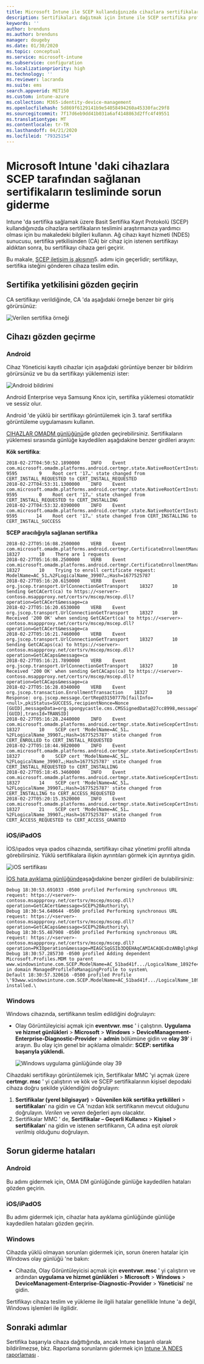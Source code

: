 ```yaml
---
title: Microsoft Intune ile SCEP kullandığınızda cihazlara sertifikaların teslimini giderme | Microsoft Docs
description: Sertifikaları dağıtmak için Intune ile SCEP sertifika profillerini kullanırken CA 'dan bir cihaza sertifika tesliminde sorun giderin.
keywords: ''
author: brenduns
ms.author: brenduns
manager: dougeby
ms.date: 01/30/2020
ms.topic: conceptual
ms.service: microsoft-intune
ms.subservice: configuration
ms.localizationpriority: high
ms.technology: ''
ms.reviewer: lacranda
ms.suite: ems
search.appverid: MET150
ms.custom: intune-azure
ms.collection: M365-identity-device-management
ms.openlocfilehash: 5d869f6129141b9e54058494260a45330fac29f8
ms.sourcegitcommit: 7f17d6eb9dd41b031a6af4148863d2ffc4f49551
ms.translationtype: MT
ms.contentlocale: tr-TR
ms.lasthandoff: 04/21/2020
ms.locfileid: "79325154"
---
```

# <a name="troubleshoot-the-delivery-of-certificates-provisioned-by-scep-to-devices-in-microsoft-intune"></a>Microsoft Intune 'daki cihazlara SCEP tarafından sağlanan sertifikaların tesliminde sorun giderme

Intune 'da sertifika sağlamak üzere Basit Sertifika Kayıt Protokolü (SCEP) kullandığınızda cihazlara sertifikaların teslimini araştırmanıza yardımcı olması için bu makaledeki bilgileri kullanın. Ağ cihazı kayıt hizmeti (NDES) sunucusu, sertifika yetkilisinden (CA) bir cihaz için istenen sertifikayı aldıktan sonra, bu sertifikayı cihaza geri geçirir.

Bu makale, [SCEP iletişim iş akışının](troubleshoot-scep-certificate-profiles.md)5. adımı için geçerlidir; sertifikayı, sertifika isteğini gönderen cihaza teslim edin.

## <a name="review-the-certification-authority"></a>Sertifika yetkilisini gözden geçirin

CA sertifikayı verildiğinde, CA 'da aşağıdaki örneğe benzer bir giriş görürsünüz:

![Verilen sertifika örneği](../protect/media/troubleshoot-scep-certificate-delivery/certificate-authority.png)

## <a name="review-the-device"></a>Cihazı gözden geçirme

### <a name="android"></a>Android

Cihaz Yöneticisi kayıtlı cihazlar için aşağıdaki görüntüye benzer bir bildirim görürsünüz ve bu da sertifikayı yüklemenizi ister:

![Android bildirimi](../protect/media/troubleshoot-scep-certificate-delivery/android-notification.png)

Android Enterprise veya Samsung Knox için, sertifika yüklemesi otomatiktir ve sessiz olur.

Android 'de yüklü bir sertifikayı görüntülemek için 3. taraf sertifika görüntüleme uygulamasını kullanın.

[CIHAZLAR OMADM günlüğünü](troubleshoot-scep-certificate-profiles.md#logs-for-android-devices)de gözden geçirebilirsiniz. Sertifikaların yüklemesi sırasında günlüğe kaydedilen aşağıdakine benzer girdileri arayın:

**Kök sertifika**:

```
2018-02-27T04:50:52.1890000    INFO    Event     com.microsoft.omadm.platforms.android.certmgr.state.NativeRootCertInstallStateMachine     9595        9    Root cert '17…' state changed from CERT_INSTALL_REQUESTED to CERT_INSTALL_REQUESTED
2018-02-27T04:53:31.1300000    INFO    Event     com.microsoft.omadm.platforms.android.certmgr.state.NativeRootCertInstallStateMachine     9595        0    Root cert '17…' state changed from CERT_INSTALL_REQUESTED to CERT_INSTALLING
2018-02-27T04:53:32.0390000    INFO    Event     com.microsoft.omadm.platforms.android.certmgr.state.NativeRootCertInstallStateMachine     9595       14    Root cert '17…' state changed from CERT_INSTALLING to CERT_INSTALL_SUCCESS
```

**SCEP aracılığıyla sağlanan sertifika**

```
2018-02-27T05:16:08.2500000    VERB    Event     com.microsoft.omadm.platforms.android.certmgr.CertificateEnrollmentManager    18327       10    There are 1 requests
2018-02-27T05:16:08.2500000    VERB    Event     com.microsoft.omadm.platforms.android.certmgr.CertificateEnrollmentManager    18327       10    Trying to enroll certificate request: ModelName=AC_51…%2FLogicalName_39907…;Hash=1677525787
2018-02-27T05:16:20.6150000    VERB    Event     org.jscep.transport.UrlConnectionGetTransport    18327       10    Sending GetCACert(ca) to https://<server>-contoso.msappproxy.net/certsrv/mscep/mscep.dll?operation=GetCACert&message=ca
2018-02-27T05:16:20.6530000    VERB    Event     org.jscep.transport.UrlConnectionGetTransport    18327       10    Received '200 OK' when sending GetCACert(ca) to https://<server>-contoso.msappproxy.net/certsrv/mscep/mscep.dll?operation=GetCACert&message=ca
2018-02-27T05:16:21.7460000    VERB    Event     org.jscep.transport.UrlConnectionGetTransport    18327       10    Sending GetCACaps(ca) to https://<server>-contoso.msappproxy.net/certsrv/mscep/mscep.dll?operation=GetCACaps&message=ca
2018-02-27T05:16:21.7890000    VERB    Event     org.jscep.transport.UrlConnectionGetTransport    18327       10    Received '200 OK' when sending GetCACaps(ca) to https://<server>-contoso.msappproxy.net/certsrv/mscep/mscep.dll?operation=GetCACaps&message=ca
2018-02-27T05:16:28.0340000    VERB    Event     org.jscep.transaction.EnrollmentTransaction    18327       10    Response: org.jscep.message.CertRep@3150777b[failInfo=<null>,pkiStatus=SUCCESS,recipientNonce=Nonce [GUID],messageData=org.spongycastle.cms.CMSSignedData@27cc8998,messageType=CERT_REP,senderNonce=Nonce [GUID],transId=TRANSID]
2018-02-27T05:16:28.2440000    INFO    Event     com.microsoft.omadm.platforms.android.certmgr.state.NativeScepCertInstallStateMachine    18327       10    SCEP cert 'ModelName=AC_51…%2FLogicalName_39907…;Hash=1677525787' state changed from CERT_ENROLLED to CERT_INSTALL_REQUESTED
2018-02-27T05:18:44.9820000    INFO    Event     com.microsoft.omadm.platforms.android.certmgr.state.NativeScepCertInstallStateMachine    18327        0    SCEP cert 'ModelName=AC_51…%2FLogicalName_39907…;Hash=1677525787' state changed from CERT_INSTALL_REQUESTED to CERT_INSTALLING
2018-02-27T05:18:45.3460000    INFO    Event     com.microsoft.omadm.platforms.android.certmgr.state.NativeScepCertInstallStateMachine    18327       14    SCEP cert 'ModelName=AC_51…%2FLogicalName_39907…;Hash=1677525787' state changed from CERT_INSTALLING to CERT_ACCESS_REQUESTED
2018-02-27T05:20:15.3520000    INFO    Event     com.microsoft.omadm.platforms.android.certmgr.state.NativeScepCertInstallStateMachine    18327       21    SCEP cert 'ModelName=AC_51…%2FLogicalName_39907…;Hash=1677525787' state changed from CERT_ACCESS_REQUESTED to CERT_ACCESS_GRANTED
```

### <a name="iosipados"></a>iOS/iPadOS

İOS/ıpados veya ıpados cihazında, sertifikayı cihaz yönetimi profili altında görebilirsiniz. Yüklü sertifikalara ilişkin ayrıntıları görmek için ayrıntıya gidin.

![iOS sertifikası](../protect/media/troubleshoot-scep-certificate-delivery/ios-certificate.png)

[İOS hata ayıklama günlüğünde](troubleshoot-scep-certificate-profiles.md#logs-for-ios-and-ipados-devices)aşağıdakine benzer girdileri de bulabilirsiniz:

```
Debug 18:30:53.691033 -0500 profiled Performing synchronous URL request: https://<server>-contoso.msappproxy.net/certsrv/mscep/mscep.dll?operation=GetCACert&message=SCEP%20Authority\  
Debug 18:30:54.640644 -0500 profiled Performing synchronous URL request: https://<server>-contoso.msappproxy.net/certsrv/mscep/mscep.dll?operation=GetCACaps&message=SCEP%20Authority\ 
Debug 18:30:55.487908 -0500 profiled Performing synchronous URL request: https://<server>-contoso.msappproxy.net/certsrv/mscep/mscep.dll?operation=PKIOperation&message=MIAGCSqGSIb3DQEHAqCAMIACAQExDzANBglghkgBZQMEAgMFADCABgkqhkiG9w0BBwGggCSABIIZfzCABgkqhkiG9w0BBwOggDCAAgEAMYIBgjCCAX4CAQAwZjBPMRUwEwYKCZImiZPyLGQBGRYFbG9jYWwxHDAaBgoJkiaJk/IsZAEZFgxmb3VydGhjb2ZmZWUxGDAWBgNVBAMTD0ZvdXJ0aENvZmZlZSBDQQITaAAAAAmaneVjEPlcTwAAAAAACTANBgkqhkiG9w0BAQEFAASCAQCqfsOYpuBToerQLkw/tl4tH9E+97TBTjGQN9NCjSgb78fF6edY0pNDU+PH4RB356wv3rfZi5IiNrVu5Od4k6uK4w0582ZM2n8NJFRY7KWSNHsmTIWlo/Vcr4laAtq5rw+CygaYcefptcaamkjdLj07e/Uk4KsetGo7ztPVjSEFwfRIfKv474dLDmPqp0ZwEWRQG 
Debug 18:30:57.285730 -0500 profiled Adding dependent Microsoft.Profiles.MDM to parent www.windowsintune.com.SCEP.ModelName=AC_51bad41f.../LogicalName_1892fe4c...;Hash=-912418295 in domain ManagedProfileToManagingProfile to system\ 
Default 18:30:57.320616 -0500 profiled Profile \'93www.windowsintune.com.SCEP.ModelName=AC_51bad41f.../LogicalName_1892fe4c...;Hash=-912418295\'94 installed.\ 
```

### <a name="windows"></a>Windows

Windows cihazında, sertifikanın teslim edildiğini doğrulayın:

- Olay Görüntüleyicisi açmak için **eventvwr. msc** ' i çalıştırın. **Uygulama ve hizmet günlükleri** > **Microsoft** > **Windows** > **DeviceManagement-Enterprise-Diagnostic-Provider** > **admin** bölümüne gidin ve **olay 39**' i arayın. Bu olay için genel bir açıklama olmalıdır: **SCEP: sertifika başarıyla yüklendi.**

   ![Windows uygulama günlüğünde olay 39](../protect/media/troubleshoot-scep-certificate-delivery/device-app-log.png)

Cihazdaki sertifikayı görüntülemek için, Sertifikalar MMC 'yi açmak üzere **certmgr. msc** ' yi çalıştırın ve kök ve SCEP sertifikalarının kişisel depodaki cihaza doğru şekilde yüklendiğini doğrulayın:

   1. **Sertifikalar (yerel bilgisayar)** > **Güvenilen kök sertifika yetkilileri** > **sertifikaları**' na gidin ve CA 'nızdan kök sertifikanın mevcut olduğunu doğrulayın. *Verilen* ve *veren* değerleri aynı olacaktır.
   2. Sertifikalar MMC ' de, **Sertifikalar – Geçerli Kullanıcı** > **Kişisel** > **sertifikaları**' na gidin ve istenen sertifikanın, CA adına eşit *olarak verilmiş* olduğunu doğrulayın.

## <a name="troubleshoot-failures"></a>Sorun giderme hataları

### <a name="android"></a>Android

Bu adımı gidermek için, OMA DM günlüğünde günlüğe kaydedilen hataları gözden geçirin.

### <a name="iosipados"></a>iOS/iPadOS

Bu adımı gidermek için, cihazlar hata ayıklama günlüğünde günlüğe kaydedilen hataları gözden geçirin.

### <a name="windows"></a>Windows

Cihazda yüklü olmayan sorunları gidermek için, sorun öneren hatalar için Windows olay günlüğü 'ne bakın:

- Cihazda, Olay Görüntüleyicisi açmak için **eventvwr. msc** ' yi çalıştırın ve ardından **uygulama ve hizmet günlükleri** > **Microsoft** > **Windows** > **DeviceManagement-Enterprise-Diagnostic-Provider** > **Yöneticisi**' ne gidin.

Sertifikayı cihaza teslim ve yükleme ile ilgili hatalar genellikle Intune 'a değil, Windows işlemleri ile ilgilidir.

## <a name="next-steps"></a>Sonraki adımlar

Sertifika başarıyla cihaza dağıttığında, ancak Intune başarılı olarak bildirilmezse, bkz. Raporlama sorunlarını gidermek için [Intune 'A NDES raporlaması](troubleshoot-scep-certificate-reporting.md) .
